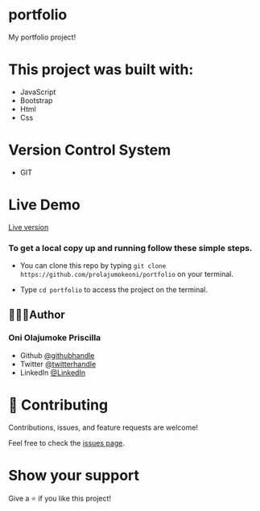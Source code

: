 # portfolio
My portfolio project!

# This project was built with:

- JavaScript
- Bootstrap
- Html
- Css
# Version Control System

- GIT

# Live Demo
  [Live version](https://prolajumokeoni.github.io/portfolio/)
### To get a local copy up and running follow these simple steps.

- You can clone this repo by typing `git clone https://github.com/prolajumokeoni/portfolio` on your terminal.

- Type `cd portfolio` to access the project on the terminal.

## 👩🏿‍🏫Author
### **Oni Olajumoke Priscilla**

- Github [@githubhandle](https://github.com/prolajumokeoni)
- Twitter [@twitterhandle](https://twitter.com/prolajumokeoni)
- LinkedIn [@LinkedIn](https://www.linkedin.com/in/prolajumokeoni)

# 🤝 Contributing

Contributions, issues, and feature requests are welcome!

Feel free to check the [issues page](https://github.com/prolajumokeoni/portfolio/issues).

# Show your support

Give a ⭐️ if you like this project!


